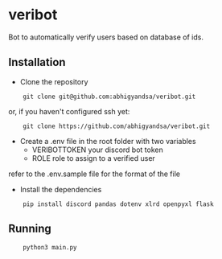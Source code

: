 # veribot

Bot to automatically verify users based on database of ids.

## Installation

- Clone the repository
````
    git clone git@github.com:abhigyandsa/veribot.git
````
or, if you haven't configured ssh yet:
````
    git clone https://github.com/abhigyandsa/veribot.git
````
- Create a .env file in the root folder with two variables
    - VERIBOTTOKEN    your discord bot token
    - ROLE			role to assign to a verified user

refer to the .env.sample file for the format of the file

- Install the dependencies
````
    pip install discord pandas dotenv xlrd openpyxl flask
````
## Running
````
    python3 main.py
````
